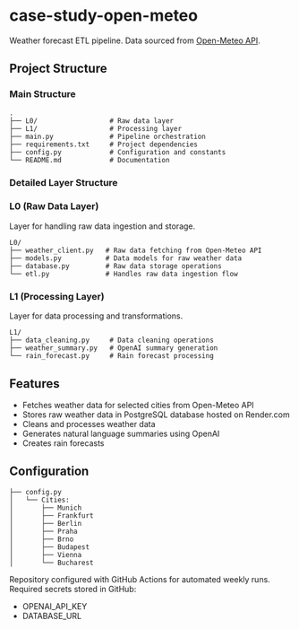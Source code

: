 # case-study-open-meteo

Weather forecast ETL pipeline. Data sourced from [Open-Meteo API](https://open-meteo.com).

## Project Structure

### Main Structure

```
.
├── L0/                  # Raw data layer
├── L1/                  # Processing layer
├── main.py              # Pipeline orchestration
├── requirements.txt     # Project dependencies
├── config.py            # Configuration and constants
└── README.md            # Documentation
```

### Detailed Layer Structure

### L0 (Raw Data Layer)

Layer for handling raw data ingestion and storage.

```
L0/
├── weather_client.py   # Raw data fetching from Open-Meteo API
├── models.py           # Data models for raw weather data
├── database.py         # Raw data storage operations
└── etl.py              # Handles raw data ingestion flow
```

### L1 (Processing Layer)

Layer for data processing and transformations.

```
L1/
├── data_cleaning.py     # Data cleaning operations
├── weather_summary.py   # OpenAI summary generation
└── rain_forecast.py     # Rain forecast processing
```

## Features

- Fetches weather data for selected cities from Open-Meteo API
- Stores raw weather data in PostgreSQL database hosted on Render.com
- Cleans and processes weather data
- Generates natural language summaries using OpenAI
- Creates rain forecasts

## Configuration
```
├── config.py         
│   └── Cities:       
│       ├── Munich     
│       ├── Frankfurt 
│       ├── Berlin     
│       ├── Praha      
│       ├── Brno       
│       ├── Budapest
│       ├── Vienna    
│       └── Bucharest  
```
Repository configured with GitHub Actions for automated weekly runs.
Required secrets stored in GitHub:
- OPENAI_API_KEY       
- DATABASE_URL         

